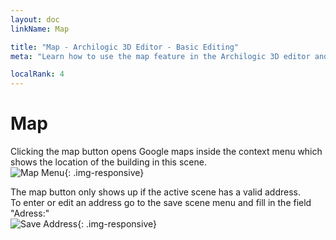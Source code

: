 ```yaml
---
layout: doc
linkName: Map

title: "Map - Archilogic 3D Editor - Basic Editing"
meta: "Learn how to use the map feature in the Archilogic 3D editor and be on your way to mastering the basic 3D editing skills."

localRank: 4
---
```


# Map  
Clicking the map button opens Google maps inside the context menu which shows the location of the building in this scene.  
![Map Menu]({{site.baseurl}}/assets/images/Basic-Map-Menu.jpg){: .img-responsive}

The map button only shows up if the active scene has a valid address.  
To enter or edit an address go to the save scene menu and fill in the field "Adress:"  
![Save Address]({{site.baseurl}}/assets/images/Basic-Map-Address.jpg){: .img-responsive}
